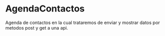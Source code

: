 # AgendaContactos
Agenda de contactos en la cual trataremos de enviar y  mostrar datos por metodos post y get a una api.
